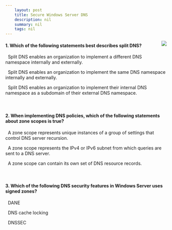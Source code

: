 ```yaml
---
    layout: post
    title: Secure Windows Server DNS 
    description: nil
    summary: nil
    tags: nil
---
```



 <a target="_blank" href="https://docs.microsoft.com/en-us/learn/modules/secure-windows-server-domain-name-system/7-knowledge-check/"><i class="fas fa-external-link-alt"></i> </a>
 <img align="right" src="https://docs.microsoft.com/en-us/learn/achievements/secure-windows-server-dns.svg">
####  1. Which of the following statements best describes split DNS?


<i class='far fa-square'></i> &nbsp;&nbsp;Split DNS enables an organization to implement a different DNS namespace internally and externally.

<i class='fas fa-check-square' style='color: Dodgerblue;'></i> &nbsp;&nbsp;Split DNS enables an organization to implement the same DNS namespace internally and externally.

<i class='far fa-square'></i> &nbsp;&nbsp;Split DNS enables an organization to implement their internal DNS namespace as a subdomain of their external DNS namespace.
<br />
<br />
<br />

####  2. When implementing DNS policies, which of the following statements about zone scopes is true?


<i class='far fa-square'></i> &nbsp;&nbsp;A zone scope represents unique instances of a group of settings that control DNS server recursion.

<i class='far fa-square'></i> &nbsp;&nbsp;A zone scope represents the IPv4 or IPv6 subnet from which queries are sent to a DNS server.

<i class='fas fa-check-square' style='color: Dodgerblue;'></i> &nbsp;&nbsp;A zone scope can contain its own set of DNS resource records.
<br />
<br />
<br />

####  3. Which of the following DNS security features in Windows Server uses signed zones?


<i class='far fa-square'></i> &nbsp;&nbsp;DANE

<i class='far fa-square'></i> &nbsp;&nbsp;DNS cache locking

<i class='fas fa-check-square' style='color: Dodgerblue;'></i> &nbsp;&nbsp;DNSSEC
<br />
<br />
<br />
